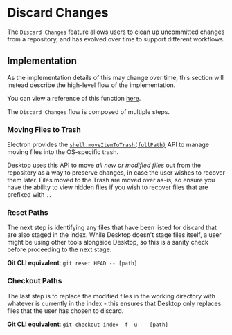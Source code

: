 # Discard Changes

The `Discard Changes` feature allows users to clean up uncommitted changes from
a repository, and has evolved over time to support different workflows.

## Implementation

As the implementation details of this may change over time, this section will
instead describe the high-level flow of the implementation.

You can view a reference of this function [here](https://github.com/desktop/desktop/blob/2b111155914cb44824b39ee197deed23bb825a1a/app/src/lib/stores/git-store.ts#L1066).

The `Discard Changes` flow is composed of multiple steps.

### Moving Files to Trash

Electron provides the [`shell.moveItemToTrash(fullPath)`](https://electronjs.org/docs/api/shell#shellmoveitemtotrashfullpath)
API to manage moving files into the OS-specific trash.

Desktop uses this API to move _all new or modified files_ out from the
repository as a way to preserve changes, in case the user wishes to recover
them later. Files moved to the Trash are moved over as-is, so ensure you have
the ability to view hidden files if you wish to recover files that are prefixed
with `.`.

### Reset Paths

The next step is identifying any files that have been listed for discard that
are also staged in the index. While Desktop doesn't stage files itself, a user
might be using other tools alongside Desktop, so this is a sanity check before
proceeding to the next stage.

**Git CLI equivalent**: `git reset HEAD -- [path]`

### Checkout Paths

The last step is to replace the modified files in the working directory with
whatever is currently in the index - this ensures that Desktop only replaces
files that the user has chosen to discard.

**Git CLI equivalent**: `git checkout-index -f -u -- [path]`
